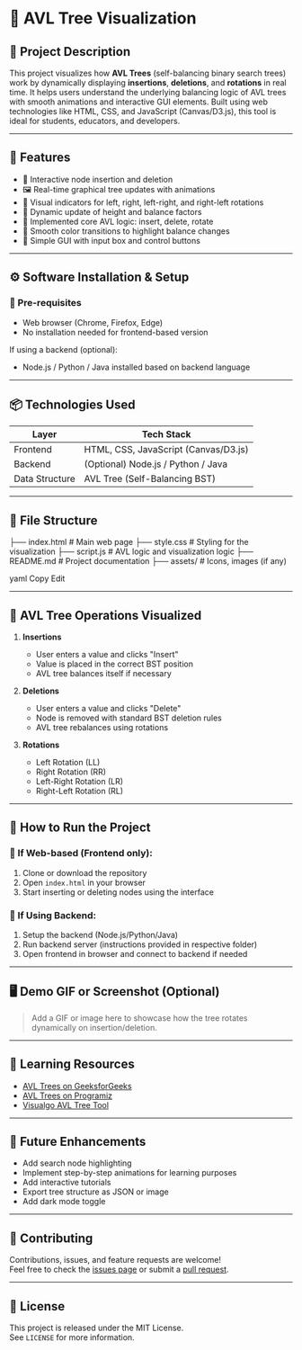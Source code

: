 # 🌳 AVL Tree Visualization

## 📌 Project Description

This project visualizes how **AVL Trees** (self-balancing binary search trees) work by dynamically displaying **insertions**, **deletions**, and **rotations** in real time. It helps users understand the underlying balancing logic of AVL trees with smooth animations and interactive GUI elements. Built using web technologies like HTML, CSS, and JavaScript (Canvas/D3.js), this tool is ideal for students, educators, and developers.

---

## 🧩 Features

- 🔄 Interactive node insertion and deletion
- 🖼️ Real-time graphical tree updates with animations
- 📐 Visual indicators for left, right, left-right, and right-left rotations
- 📏 Dynamic update of height and balance factors
- 🧠 Implemented core AVL logic: insert, delete, rotate
- 🎨 Smooth color transitions to highlight balance changes
- 💬 Simple GUI with input box and control buttons

---

## ⚙️ Software Installation & Setup

### 📌 Pre-requisites

- Web browser (Chrome, Firefox, Edge)
- No installation needed for frontend-based version

If using a backend (optional):
- Node.js / Python / Java installed based on backend language

---

## 📦 Technologies Used

| Layer      | Tech Stack                           |
|------------|---------------------------------------|
| Frontend   | HTML, CSS, JavaScript (Canvas/D3.js) |
| Backend    | (Optional) Node.js / Python / Java   |
| Data Structure | AVL Tree (Self-Balancing BST)    |

---

## 📁 File Structure

├── index.html # Main web page
├── style.css # Styling for the visualization
├── script.js # AVL logic and visualization logic
├── README.md # Project documentation
├── assets/ # Icons, images (if any)

yaml
Copy
Edit

---

## 🧪 AVL Tree Operations Visualized

1. **Insertions**
   - User enters a value and clicks "Insert"
   - Value is placed in the correct BST position
   - AVL tree balances itself if necessary

2. **Deletions**
   - User enters a value and clicks "Delete"
   - Node is removed with standard BST deletion rules
   - AVL tree rebalances using rotations

3. **Rotations**
   - Left Rotation (LL)
   - Right Rotation (RR)
   - Left-Right Rotation (LR)
   - Right-Left Rotation (RL)

---

## 🚀 How to Run the Project

### 🔹 If Web-based (Frontend only):

1. Clone or download the repository
2. Open `index.html` in your browser
3. Start inserting or deleting nodes using the interface

### 🔹 If Using Backend:

1. Setup the backend (Node.js/Python/Java)
2. Run backend server (instructions provided in respective folder)
3. Open frontend in browser and connect to backend if needed

---

## 🖥️ Demo GIF or Screenshot (Optional)

> Add a GIF or image here to showcase how the tree rotates dynamically on insertion/deletion.

---

## 🌱 Learning Resources

- [AVL Trees on GeeksforGeeks](https://www.geeksforgeeks.org/avl-tree-set-1-insertion/)
- [AVL Trees on Programiz](https://www.programiz.com/dsa/avl-tree)
- [Visualgo AVL Tree Tool](https://visualgo.net/en/bst)

---

## 🔮 Future Enhancements

- Add search node highlighting
- Implement step-by-step animations for learning purposes
- Add interactive tutorials
- Export tree structure as JSON or image
- Add dark mode toggle

---

## 🤝 Contributing

Contributions, issues, and feature requests are welcome!  
Feel free to check the [issues page](https://github.com/veda-2081/AVL-Tree-Visualization/issues) or submit a [pull request](https://github.com/veda-2081/AVL-Tree-Visualization/pulls).

---

## 📄 License

This project is released under the MIT License.  
See `LICENSE` for more information.
